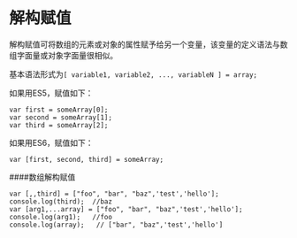 # 解构赋值
解构赋值可将数组的元素或对象的属性赋予给另一个变量，该变量的定义语法与数组字面量或对象字面量很相似。

基本语法形式为`[ variable1, variable2, ..., variableN ] = array;`

如果用ES5，赋值如下：

    var first = someArray[0];  
    var second = someArray[1];  
    var third = someArray[2]; 
    
如果用ES6，赋值如下：

    var [first, second, third] = someArray;  

####数组解构赋值

    var [,,third] = ["foo", "bar", "baz",'test','hello'];
    console.log(third);  //baz
    var [arg1,...array] = ["foo", "bar", "baz",'test','hello'];
    console.log(arg1);   //foo
    console.log(array);   // ["bar", "baz",'test','hello']
    
